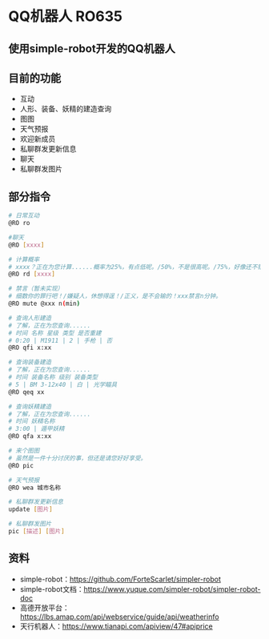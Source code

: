 # QQ机器人 RO635
## 使用simple-robot开发的QQ机器人

## 目前的功能
- 互动
- 人形、装备、妖精的建造查询
- 图图
- 天气预报
- 欢迎新成员
- 私聊群发更新信息
- 聊天
- 私聊群发图片

## 部分指令
```bash
# 日常互动
@RO ro

#聊天
@RO [xxxx]

# 计算概率
# xxxx？正在为您计算......概率为25%，有点低呢。/50%，不是很高呢。/75%，好像还不错？/100%，很高啊。
@RO rd [xxxx]

# 禁言（暂未实现）
# 细数你的罪行吧！/嫌疑人，休想得逞！/正义，是不会输的！xxx禁言n分钟。
@RO mute @xxx n(min)

# 查询人形建造
# 了解，正在为您查询......
# 时间 名称 星级 类型 是否重建
# 0:20 | M1911 | 2 | 手枪 | 否
@RO qfi x:xx

# 查询装备建造
# 了解，正在为您查询......
# 时间 装备名称 级别 装备类型
# 5 | BM 3-12x40 | 白 | 光学瞄具
@RO qeq xx

# 查询妖精建造
# 了解，正在为您查询......
# 时间 妖精名称
# 3:00 | 遁甲妖精
@RO qfa x:xx

# 来个图图
# 虽然是一件十分讨厌的事，但还是请您好好享受。
@RO pic

# 天气预报
@RO wea 城市名称

# 私聊群发更新信息
update [图片]

# 私聊群发图片
pic [描述] [图片]
```

## 资料
- simple-robot：https://github.com/ForteScarlet/simpler-robot
- simple-robot文档：https://www.yuque.com/simpler-robot/simpler-robot-doc
- 高德开放平台：https://lbs.amap.com/api/webservice/guide/api/weatherinfo
- 天行机器人：https://www.tianapi.com/apiview/47#apiprice
